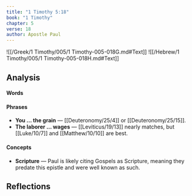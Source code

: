 ```yaml
---
title: "1 Timothy 5:18"
book: "1 Timothy"
chapter: 5
verse: 18
author: Apostle Paul
---
```

![[/Greek/1 Timothy/005/1 Timothy-005-018G.md#Text]]
![[/Hebrew/1 Timothy/005/1 Timothy-005-018H.md#Text]]

## Analysis

#### Words

#### Phrases
- **You ... the grain** — [[Deuteronomy/25/4]] or [[Deuteronomy/25/15]].
- **The laborer ... wages** — [[Leviticus/19/13]] nearly matches, but [[Luke/10/7]] and [[Matthew/10/10]] are best.

#### Concepts
- **Scripture** — Paul is likely citing Gospels as Scripture, meaning they predate this epistle and were well known as such.

## Reflections
